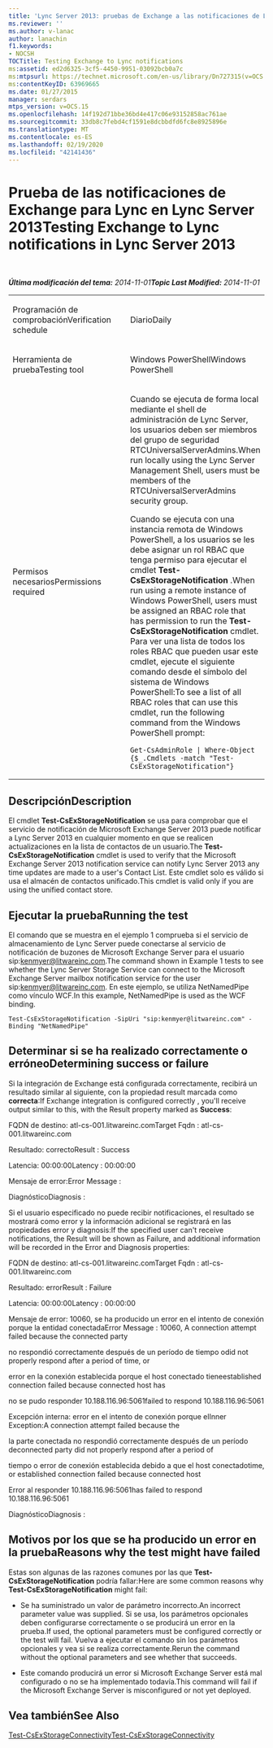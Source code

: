 ```yaml
---
title: 'Lync Server 2013: pruebas de Exchange a las notificaciones de Lync'
ms.reviewer: ''
ms.author: v-lanac
author: lanachin
f1.keywords:
- NOCSH
TOCTitle: Testing Exchange to Lync notifications
ms:assetid: ed2d6325-3cf5-4450-9951-03092bcb0a7c
ms:mtpsurl: https://technet.microsoft.com/en-us/library/Dn727315(v=OCS.15)
ms:contentKeyID: 63969665
ms.date: 01/27/2015
manager: serdars
mtps_version: v=OCS.15
ms.openlocfilehash: 14f192d71bbe36bd4e417c06e93152858ac761ae
ms.sourcegitcommit: 33db8c7febd4cf1591e8dcbbdfd6fc8e8925896e
ms.translationtype: MT
ms.contentlocale: es-ES
ms.lasthandoff: 02/19/2020
ms.locfileid: "42141436"
---
```

<div data-xmlns="http://www.w3.org/1999/xhtml">

<div class="topic" data-xmlns="http://www.w3.org/1999/xhtml" data-msxsl="urn:schemas-microsoft-com:xslt" data-cs="http://msdn.microsoft.com/">

<div data-asp="https://msdn2.microsoft.com/asp">

# <a name="testing-exchange-to-lync-notifications-in-lync-server-2013"></a><span data-ttu-id="a71a5-102">Prueba de las notificaciones de Exchange para Lync en Lync Server 2013</span><span class="sxs-lookup"><span data-stu-id="a71a5-102">Testing Exchange to Lync notifications in Lync Server 2013</span></span>

</div>

<div id="mainSection">

<div id="mainBody">

<span> </span>

<span data-ttu-id="a71a5-103">_**Última modificación del tema:** 2014-11-01_</span><span class="sxs-lookup"><span data-stu-id="a71a5-103">_**Topic Last Modified:** 2014-11-01_</span></span>


<table>
<colgroup>
<col style="width: 50%" />
<col style="width: 50%" />
</colgroup>
<tbody>
<tr class="odd">
<td><p><span data-ttu-id="a71a5-104">Programación de comprobación</span><span class="sxs-lookup"><span data-stu-id="a71a5-104">Verification schedule</span></span></p></td>
<td><p><span data-ttu-id="a71a5-105">Diario</span><span class="sxs-lookup"><span data-stu-id="a71a5-105">Daily</span></span></p></td>
</tr>
<tr class="even">
<td><p><span data-ttu-id="a71a5-106">Herramienta de prueba</span><span class="sxs-lookup"><span data-stu-id="a71a5-106">Testing tool</span></span></p></td>
<td><p><span data-ttu-id="a71a5-107">Windows PowerShell</span><span class="sxs-lookup"><span data-stu-id="a71a5-107">Windows PowerShell</span></span></p></td>
</tr>
<tr class="odd">
<td><p><span data-ttu-id="a71a5-108">Permisos necesarios</span><span class="sxs-lookup"><span data-stu-id="a71a5-108">Permissions required</span></span></p></td>
<td><p><span data-ttu-id="a71a5-109">Cuando se ejecuta de forma local mediante el shell de administración de Lync Server, los usuarios deben ser miembros del grupo de seguridad RTCUniversalServerAdmins.</span><span class="sxs-lookup"><span data-stu-id="a71a5-109">When run locally using the Lync Server Management Shell, users must be members of the RTCUniversalServerAdmins security group.</span></span></p>
<p><span data-ttu-id="a71a5-110">Cuando se ejecuta con una instancia remota de Windows PowerShell, a los usuarios se les debe asignar un rol RBAC que tenga permiso para ejecutar el cmdlet <strong>Test-CsExStorageNotification</strong> .</span><span class="sxs-lookup"><span data-stu-id="a71a5-110">When run using a remote instance of Windows PowerShell, users must be assigned an RBAC role that has permission to run the <strong>Test-CsExStorageNotification</strong> cmdlet.</span></span> <span data-ttu-id="a71a5-111">Para ver una lista de todos los roles RBAC que pueden usar este cmdlet, ejecute el siguiente comando desde el símbolo del sistema de Windows PowerShell:</span><span class="sxs-lookup"><span data-stu-id="a71a5-111">To see a list of all RBAC roles that can use this cmdlet, run the following command from the Windows PowerShell prompt:</span></span></p>
<pre><code>Get-CsAdminRole | Where-Object {$_.Cmdlets -match &quot;Test-CsExStorageNotification&quot;}</code></pre></td>
</tr>
</tbody>
</table>


<div>

## <a name="description"></a><span data-ttu-id="a71a5-112">Descripción</span><span class="sxs-lookup"><span data-stu-id="a71a5-112">Description</span></span>

<span data-ttu-id="a71a5-113">El cmdlet **Test-CsExStorageNotification** se usa para comprobar que el servicio de notificación de Microsoft Exchange Server 2013 puede notificar a Lync Server 2013 en cualquier momento en que se realicen actualizaciones en la lista de contactos de un usuario.</span><span class="sxs-lookup"><span data-stu-id="a71a5-113">The **Test-CsExStorageNotification** cmdlet is used to verify that the Microsoft Exchange Server 2013 notification service can notify Lync Server 2013 any time updates are made to a user's Contact List.</span></span> <span data-ttu-id="a71a5-114">Este cmdlet solo es válido si usa el almacén de contactos unificado.</span><span class="sxs-lookup"><span data-stu-id="a71a5-114">This cmdlet is valid only if you are using the unified contact store.</span></span>

</div>

<div>

## <a name="running-the-test"></a><span data-ttu-id="a71a5-115">Ejecutar la prueba</span><span class="sxs-lookup"><span data-stu-id="a71a5-115">Running the test</span></span>

<span data-ttu-id="a71a5-116">El comando que se muestra en el ejemplo 1 comprueba si el servicio de almacenamiento de Lync Server puede conectarse al servicio de notificación de buzones de Microsoft Exchange Server para el usuario sip:kenmyer@litwareinc.com.</span><span class="sxs-lookup"><span data-stu-id="a71a5-116">The command shown in Example 1 tests to see whether the Lync Server Storage Service can connect to the Microsoft Exchange Server mailbox notification service for the user sip:kenmyer@litwareinc.com.</span></span> <span data-ttu-id="a71a5-117">En este ejemplo, se utiliza NetNamedPipe como vínculo WCF.</span><span class="sxs-lookup"><span data-stu-id="a71a5-117">In this example, NetNamedPipe is used as the WCF binding.</span></span>

    Test-CsExStorageNotification -SipUri "sip:kenmyer@litwareinc.com" -Binding "NetNamedPipe"

</div>

<div>

## <a name="determining-success-or-failure"></a><span data-ttu-id="a71a5-118">Determinar si se ha realizado correctamente o erróneo</span><span class="sxs-lookup"><span data-stu-id="a71a5-118">Determining success or failure</span></span>

<span data-ttu-id="a71a5-119">Si la integración de Exchange está configurada correctamente, recibirá un resultado similar al siguiente, con la propiedad result marcada como **correcta**:</span><span class="sxs-lookup"><span data-stu-id="a71a5-119">If Exchange integration is configured correctly , you'll receive output similar to this, with the Result property marked as **Success**:</span></span>

<span data-ttu-id="a71a5-120">FQDN de destino: atl-cs-001.litwareinc.com</span><span class="sxs-lookup"><span data-stu-id="a71a5-120">Target Fqdn : atl-cs-001.litwareinc.com</span></span>

<span data-ttu-id="a71a5-121">Resultado: correcto</span><span class="sxs-lookup"><span data-stu-id="a71a5-121">Result : Success</span></span>

<span data-ttu-id="a71a5-122">Latencia: 00:00:00</span><span class="sxs-lookup"><span data-stu-id="a71a5-122">Latency : 00:00:00</span></span>

<span data-ttu-id="a71a5-123">Mensaje de error:</span><span class="sxs-lookup"><span data-stu-id="a71a5-123">Error Message :</span></span>

<span data-ttu-id="a71a5-124">Diagnóstico</span><span class="sxs-lookup"><span data-stu-id="a71a5-124">Diagnosis :</span></span>

<span data-ttu-id="a71a5-125">Si el usuario especificado no puede recibir notificaciones, el resultado se mostrará como error y la información adicional se registrará en las propiedades error y diagnosis:</span><span class="sxs-lookup"><span data-stu-id="a71a5-125">If the specified user can't receive notifications, the Result will be shown as Failure, and additional information will be recorded in the Error and Diagnosis properties:</span></span>

<span data-ttu-id="a71a5-126">FQDN de destino: atl-cs-001.litwareinc.com</span><span class="sxs-lookup"><span data-stu-id="a71a5-126">Target Fqdn : atl-cs-001.litwareinc.com</span></span>

<span data-ttu-id="a71a5-127">Resultado: error</span><span class="sxs-lookup"><span data-stu-id="a71a5-127">Result : Failure</span></span>

<span data-ttu-id="a71a5-128">Latencia: 00:00:00</span><span class="sxs-lookup"><span data-stu-id="a71a5-128">Latency : 00:00:00</span></span>

<span data-ttu-id="a71a5-129">Mensaje de error: 10060, se ha producido un error en el intento de conexión porque la entidad conectada</span><span class="sxs-lookup"><span data-stu-id="a71a5-129">Error Message : 10060, A connection attempt failed because the connected party</span></span>

<span data-ttu-id="a71a5-130">no respondió correctamente después de un período de tiempo o</span><span class="sxs-lookup"><span data-stu-id="a71a5-130">did not properly respond after a period of time, or</span></span>

<span data-ttu-id="a71a5-131">error en la conexión establecida porque el host conectado tiene</span><span class="sxs-lookup"><span data-stu-id="a71a5-131">established connection failed because connected host has</span></span>

<span data-ttu-id="a71a5-132">no se pudo responder 10.188.116.96:5061</span><span class="sxs-lookup"><span data-stu-id="a71a5-132">failed to respond 10.188.116.96:5061</span></span>

<span data-ttu-id="a71a5-133">Excepción interna: error en el intento de conexión porque el</span><span class="sxs-lookup"><span data-stu-id="a71a5-133">Inner Exception:A connection attempt failed because the</span></span>

<span data-ttu-id="a71a5-134">la parte conectada no respondió correctamente después de un período de</span><span class="sxs-lookup"><span data-stu-id="a71a5-134">connected party did not properly respond after a period of</span></span>

<span data-ttu-id="a71a5-135">tiempo o error de conexión establecida debido a que el host conectado</span><span class="sxs-lookup"><span data-stu-id="a71a5-135">time, or established connection failed because connected host</span></span>

<span data-ttu-id="a71a5-136">Error al responder 10.188.116.96:5061</span><span class="sxs-lookup"><span data-stu-id="a71a5-136">has failed to respond 10.188.116.96:5061</span></span>

<span data-ttu-id="a71a5-137">Diagnóstico</span><span class="sxs-lookup"><span data-stu-id="a71a5-137">Diagnosis :</span></span>

</div>

<div>

## <a name="reasons-why-the-test-might-have-failed"></a><span data-ttu-id="a71a5-138">Motivos por los que se ha producido un error en la prueba</span><span class="sxs-lookup"><span data-stu-id="a71a5-138">Reasons why the test might have failed</span></span>

<span data-ttu-id="a71a5-139">Estas son algunas de las razones comunes por las que **Test-CsExStorageNotification** podría fallar:</span><span class="sxs-lookup"><span data-stu-id="a71a5-139">Here are some common reasons why **Test-CsExStorageNotification** might fail:</span></span>

  - <span data-ttu-id="a71a5-140">Se ha suministrado un valor de parámetro incorrecto.</span><span class="sxs-lookup"><span data-stu-id="a71a5-140">An incorrect parameter value was supplied.</span></span> <span data-ttu-id="a71a5-141">Si se usa, los parámetros opcionales deben configurarse correctamente o se producirá un error en la prueba.</span><span class="sxs-lookup"><span data-stu-id="a71a5-141">If used, the optional parameters must be configured correctly or the test will fail.</span></span> <span data-ttu-id="a71a5-142">Vuelva a ejecutar el comando sin los parámetros opcionales y vea si se realiza correctamente.</span><span class="sxs-lookup"><span data-stu-id="a71a5-142">Rerun the command without the optional parameters and see whether that succeeds.</span></span>

  - <span data-ttu-id="a71a5-143">Este comando producirá un error si Microsoft Exchange Server está mal configurado o no se ha implementado todavía.</span><span class="sxs-lookup"><span data-stu-id="a71a5-143">This command will fail if the Microsoft Exchange Server is misconfigured or not yet deployed.</span></span>

</div>

<div>

## <a name="see-also"></a><span data-ttu-id="a71a5-144">Vea también</span><span class="sxs-lookup"><span data-stu-id="a71a5-144">See Also</span></span>


[<span data-ttu-id="a71a5-145">Test-CsExStorageConnectivity</span><span class="sxs-lookup"><span data-stu-id="a71a5-145">Test-CsExStorageConnectivity</span></span>](https://docs.microsoft.com/powershell/module/skype/Test-CsExStorageConnectivity)  
  

</div>

</div>

<span> </span>

</div>

</div>

</div>

